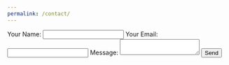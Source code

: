 ```yaml
---
permalink: /contact/
---
```


<!-- https://github.com/toperkin/staticFormEmails didnt work :( -->

<form
  action="https://formspree.io/xrgkvpew"
  method="POST"
>
  <label>
    Your Name:
    <input type="text" name="name">
  </label>
  <label>
    Your Email:
    <input type="email" name="_replyto">
  </label>
  <label>
    Message:
    <textarea name="message"></textarea>
  </label>
  <input type="submit" value="Send">
</form>
